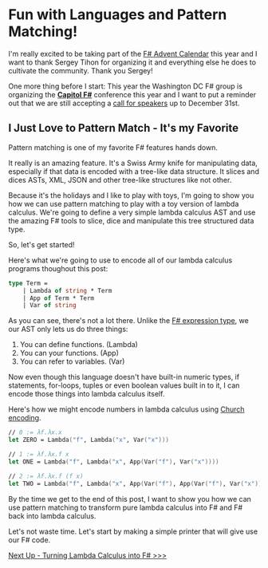 # Fun with Languages and Pattern Matching!


I'm really excited to be taking part of the [F# Advent Calendar](https://sergeytihon.com/2019/11/05/f-advent-calendar-in-english-2019/) this year and I want to thank Sergey Tihon for organizing it and everything else he does to cultivate the community.  Thank you Sergey!

One more thing before I start:  This year the Washington DC F# group is organizing the [**Capitol F#**](https://www.capitolfsharp.org/) conference this year and I want to put a reminder out that we are still accepting a [call for speakers](https://sessionize.com/capitol-fsharp) up to December 31st.

## I Just Love to Pattern Match - It's my Favorite

Pattern matching is one of my favorite F# features hands down.

It really is an amazing feature.  It's a Swiss Army knife for manipulating data, especially if that data is encoded 
with a tree-like data structure.  It slices and dices ASTs, XML, JSON and other tree-like structures like not other.

Because it's the holidays and I like to play with toys, I'm going to show you how we can use pattern matching to play with a toy version of lambda calculus.  We're going to define a very simple lambda calculus AST and use the amazing F# tools to slice, dice and manipulate this tree structured data type.

So, let's get started!

Here's what we're going to use to encode all of our lambda calculus programs thoughout this post:

```fsharp
type Term = 
    | Lambda of string * Term
    | App of Term * Term
    | Var of string
```

As you can see, there's not a lot there.  Unlike the [F# expression type](https://msdn.microsoft.com/visualfsharpdocs/conceptual/quotations.expr-class-%5bfsharp%5d), 
we our AST only lets us do three things:

1. You can define functions.  (Lambda)
2. You can your functions.  (App)
3. You can refer to variables. (Var)

Now even though this language doesn't have built-in numeric types, if statements, for-loops, 
tuples or even boolean values built in to it, I can encode those things into lambda calculus itself.

Here's how we might encode numbers in lambda calculus using [Church encoding](https://en.wikipedia.org/wiki/Church_encoding).

```fsharp
// 0 := λf.λx.x
let ZERO = Lambda("f", Lambda("x", Var("x")))

// 1 := λf.λx.f x
let ONE = Lambda("f", Lambda("x", App(Var("f"), Var("x"))))

// 2 := λf.λx.f (f x)
let TWO = Lambda("f", Lambda("x", App(Var("f"), App(Var("f"), Var("x")))))
```

By the time we get to the end of this post, I want to show you how we can use pattern matching to transform pure lambda calculus into F# and F# back into lambda calculus.

Let's not waste time.  Let's start by making a simple printer that will give use our F# code.

[Next Up - Turning Lambda Calculus into F# >>>](02-basic-formatter.md)
